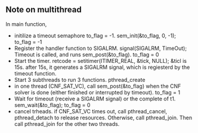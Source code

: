 ## Note on multithread
In main function, 
- initilize a timeout semaphore to_flag = -1. sem_init(&to_flag, 0, -1); to_flag = -1
- Register the handler function to SIGALRM. signal(SIGALRM, TimeOut); Timeout is called, and runs sem_post(&to_flag). to_flag = 0
- Start the timer. retcode = setitimer(ITIMER_REAL, &tick, NULL); &ticl is 15s. after 15s, it generates a SIGALRM signal, which is regiesterd by the timeout function. 
- Start 3 subthreads to run 3 functions. pthread_create
- in one thread (CNF_SAT_VC), call sem_post(&to_flag) when the CNF solver is done (either finished or interrupted by timeout). to_flag = 1
- Wait for timeout (receive a SIGALRM signal) or the complete of t1. sem_wait(&to_flag); to_flag = 0
- cancel trheads. if CNF_SAT_VC times out, call pthread_cancel, pthread_detach to release resources. Otherwise, call pthread_join. Then call pthread_join for the other two threads. 

